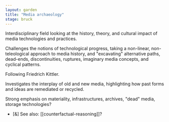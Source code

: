 ```yaml
---  
layout: garden
title: "Media archaeology"
stage: bruck
---
```


Interdisciplinary field looking at the history, theory, and cultural impact of media technologies and practices.

Challenges the notions of technological progress, taking a non-linear, non-teleological approach to media history, and "excavating" alternative paths, dead-ends, discontinuities, ruptures, imaginary media concepts, and cyclical patterns.

Following Friedrich Kittler.

Investigates the interplay of old and new media, highlighting how past forms and ideas are remediated or recycled.

Strong emphasis on materiality, infrastructures, archives, "dead" media, storage technologies?

- [&] See also: [[counterfactual-reasoning]]?